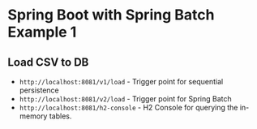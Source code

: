 # Spring Boot with Spring Batch Example 1
## Load CSV to DB
- `http://localhost:8081/v1/load` - Trigger point for sequential persistence
- `http://localhost:8081/v2/load` - Trigger point for Spring Batch
- `http://localhost:8081/h2-console` - H2 Console for querying the in-memory tables.